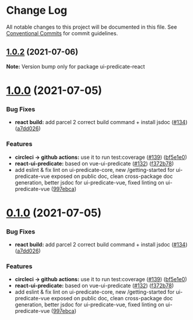 # Change Log

All notable changes to this project will be documented in this file.
See [Conventional Commits](https://conventionalcommits.org) for commit guidelines.

<a name="1.0.2"></a>
## [1.0.2](https://github.com/FGRibreau/ui-predicate/compare/ui-predicate-react@1.0.0...ui-predicate-react@1.0.2) (2021-07-06)




**Note:** Version bump only for package ui-predicate-react

<a name="1.0.0"></a>
# [1.0.0](https://github.com/FGRibreau/ui-predicate/compare/ui-predicate-react@0.1.0...ui-predicate-react@1.0.0) (2021-07-05)


### Bug Fixes

* **react build:** add parcel 2 correct build command + install jsdoc ([#134](https://github.com/FGRibreau/ui-predicate/issues/134)) ([a7dd026](https://github.com/FGRibreau/ui-predicate/commit/a7dd026))


### Features

* **circleci -> github actions:** use it to run test:coverage ([#139](https://github.com/FGRibreau/ui-predicate/issues/139)) ([bf5e1e0](https://github.com/FGRibreau/ui-predicate/commit/bf5e1e0))
* **react-ui-predicate:** based on vue-ui-predicate ([#132](https://github.com/FGRibreau/ui-predicate/issues/132)) ([f372b78](https://github.com/FGRibreau/ui-predicate/commit/f372b78))
* add eslint & fix lint on ui-predicate-core, new /getting-started for ui-predicate-vue exposed on public doc, clean cross-package doc generation, better jsdoc for ui-predicate-vue, fixed linting on ui-predicate-vue ([997ebca](https://github.com/FGRibreau/ui-predicate/commit/997ebca))




<a name="0.1.0"></a>
# [0.1.0](https://github.com/FGRibreau/ui-predicate/compare/ui-predicate-react@0.1.0...ui-predicate-react@0.1.0) (2021-07-05)


### Bug Fixes

* **react build:** add parcel 2 correct build command + install jsdoc ([#134](https://github.com/FGRibreau/ui-predicate/issues/134)) ([a7dd026](https://github.com/FGRibreau/ui-predicate/commit/a7dd026))


### Features

* **circleci -> github actions:** use it to run test:coverage ([#139](https://github.com/FGRibreau/ui-predicate/issues/139)) ([bf5e1e0](https://github.com/FGRibreau/ui-predicate/commit/bf5e1e0))
* **react-ui-predicate:** based on vue-ui-predicate ([#132](https://github.com/FGRibreau/ui-predicate/issues/132)) ([f372b78](https://github.com/FGRibreau/ui-predicate/commit/f372b78))
* add eslint & fix lint on ui-predicate-core, new /getting-started for ui-predicate-vue exposed on public doc, clean cross-package doc generation, better jsdoc for ui-predicate-vue, fixed linting on ui-predicate-vue ([997ebca](https://github.com/FGRibreau/ui-predicate/commit/997ebca))
